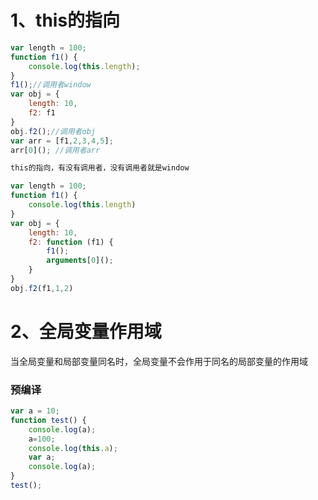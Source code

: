 # 1、this的指向

```js
var length = 100;
function f1() {
    console.log(this.length);
}
f1();//调用者window
var obj = {
    length: 10,
    f2: f1
}
obj.f2();//调用者obj
var arr = [f1,2,3,4,5];
arr[0](); //调用者arr

this的指向，有没有调用者，没有调用者就是window

var length = 100;
function f1() {
    console.log(this.length)
}
var obj = {
    length: 10,
    f2: function (f1) {
        f1();
        arguments[0]();
    }
}
obj.f2(f1,1,2)
```



# 2、全局变量作用域

当全局变量和局部变量同名时，全局变量不会作用于同名的局部变量的作用域

### 预编译

```js
var a = 10;
function test() {
    console.log(a);
    a=100;
    console.log(this.a);
    var a;
    console.log(a);
}
test();
```

